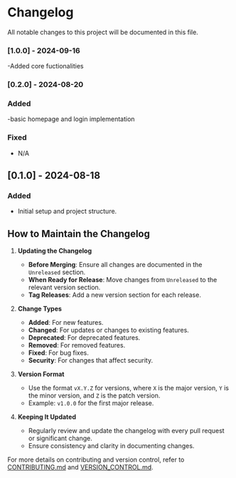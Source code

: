 # Changelog

All notable changes to this project will be documented in this file.


### [1.0.0] - 2024-09-16

-Added core fuctionalities

### [0.2.0] - 2024-08-20

### Added
-basic homepage and login implementation

### Fixed
- N/A

## [0.1.0] - 2024-08-18

### Added
- Initial setup and project structure.

## How to Maintain the Changelog

1. **Updating the Changelog**
   - **Before Merging**: Ensure all changes are documented in the `Unreleased` section.
   - **When Ready for Release**: Move changes from `Unreleased` to the relevant version section.
   - **Tag Releases**: Add a new version section for each release.

2. **Change Types**
   - **Added**: For new features.
   - **Changed**: For updates or changes to existing features.
   - **Deprecated**: For deprecated features.
   - **Removed**: For removed features.
   - **Fixed**: For bug fixes.
   - **Security**: For changes that affect security.

3. **Version Format**
   - Use the format `vX.Y.Z` for versions, where `X` is the major version, `Y` is the minor version, and `Z` is the patch version.
   - Example: `v1.0.0` for the first major release.

4. **Keeping It Updated**
   - Regularly review and update the changelog with every pull request or significant change.
   - Ensure consistency and clarity in documenting changes.

For more details on contributing and version control, refer to [CONTRIBUTING.md](CONTRIBUTING.md) and [VERSION_CONTROL.md](VERSION_CONTROL.md).
